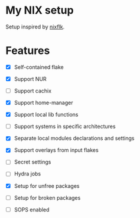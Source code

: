 
# My NIX setup

Setup inspired by [nixflk](https://github.com/nrdxp/nixflk).

# Features

- [X] Self-contained flake
- [X] Support NUR
- [ ] Support cachix
- [X] Support home-manager
- [X] Support local lib functions
- [ ] Support systems in specific architectures
- [X] Separate local modules declarations and settings
- [X] Support overlays from input flakes
- [ ] Secret settings
- [ ] Hydra jobs
- [X] Setup for unfree packages
- [ ] Setup for broken packages
- [ ] SOPS enabled

